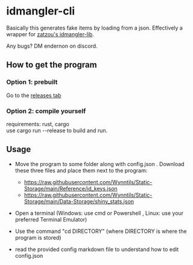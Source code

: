 # idmangler-cli
Basically this generates fake items by loading from a json. Effectively a wrapper for [zatzou's idmangler-lib](https://github.com/Zatzou/idmangler-lib).

Any bugs? DM endernon on discord.


## How to get the program
### Option 1: prebuilt
Go to the [releases tab](https://git.frfrnocap.men/endernon/idmangler-cli/releases)
### Option 2: compile yourself
requirements: rust, cargo  
use cargo run --release to build and run.  

## Usage
- Move the program to some folder along with config.json . Download these three files and place them next to the program:  
  - https://raw.githubusercontent.com/Wynntils/Static-Storage/main/Reference/id_keys.json  
  - https://raw.githubusercontent.com/Wynntils/Static-Storage/main/Data-Storage/shiny_stats.json  

- Open a terminal (Windows: use cmd or Powershell , Linux: use your preferred Terminal Emulator)  
- Use the command "cd DIRECTORY" (where DIRECTORY is where the program is stored)
- read the provided config markdown file to understand how to edit config.json



